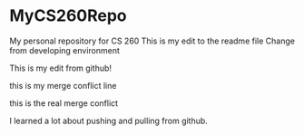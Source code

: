 # MyCS260Repo
My personal repository for CS 260
This is my edit to the readme file
Change from developing environment

This is my edit from github!

this is my merge conflict line

this is the real merge conflict

I learned a lot about pushing and pulling from github.
